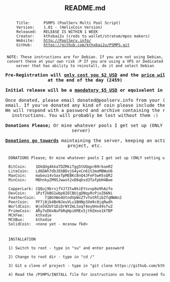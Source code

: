 <center><article class="markdown-body entry-content" itemprop="mainContentOfPage">  

<br />

<h1><a name="psmps" class="anchor" href="#psmps"><span class="octicon octicon-link"></span></a>README.md</h1> 

<pre><code><div id='titlenshit' style='padding:10 10 10 10;text-align:left;width:434px; word-wrap:break-word;'>Title:      PSMPS (PoolServ Multi Pool Script)
Version:    1.01 - (HelixCoin Version)
Released:   RELEASE IS WITHIN 1 WEEK
Creator:    kthxbai2u (creds to wallet/stratum/mpos makers)
Website:    <a href="http://www.poolserv.info/" target="_blank">http://PoolServ.info/</a>
GitHub:     <a href="https://github.com/kthxbai2u/PSMPS.git" target="_blank">https://github.com/kthxbai2u/PSMPS.git</a></div></code></pre>

<pre><code>NOTE: These instructions are for Debian. If you are not using Debian,
convert these at your own risk :P If you are using a VPS or Dedicated
server that has ability to reinstall, do it and select Debian
</code></pre>

<pre><b>Pre-Registration will <u>only cost you $2 USD</u> and the <u>price will rise to $5 USD</u>
at the end of the day (2459)

Initial release will be a <u>mandatory $5 USD</u> or equivalent in coins below.</b>

Once donated, please email donated@poolserv.info from your (Regular/PayPal/AlertPay/Interac)
email. If you've donated any kind of coin please include the wallet address sent from.
We will respond with a password and archive containing the rest of the installation
instructions. You will probably be lost without them :)

<b>Donations Please;</b> Or mine whatever pools I get set up (ONLY setting up pools on final
server)   

<b><u>Donations go towards</u></b> maintaining the server, keeping an active interest in this
project, etc.</pre>

<pre><code><div id='titlenshit' style='padding:10 10 10 10;text-align:left;width:730px;word-wrap:break-word;'>DONATIONS Please; Or mine whatever pools I get set up (ONLY setting up pools on final server)   

BitCoin:    1DkQUg4kkaTDZMkiTgg5tUQqprB9rkoeRZ
LiteCoin:   Ld6DAh7dbJEbBDvjG4yxCn61S3moMBWuU6
MaxCoin:    mabeu14vSaxfpMEBKcBnQ4JFeFSwH5sQR2
MinCoin:    M8hnkyZM9SJwwot2xD6qbsd3TafpbH4Bwe

CopperLark: CQQuj9brvjfVJ7Ztw8kiEYsvvp8o9hAzfo
DevCoin:    1Pzf2kBG1wbp82ECBUjgDNqyRcPjoZ66Ni
FeatherCoin:    71BGVWo4UtndVpWxZTvYotRtibZfqNWAn2
PeerCoin:   PF7j8jb4BnNJeuVLu1BHNp3Xm9c8jqRwdh
WorldCoin:  WjoS92UY1DiDrNYZmLSoqf4oyUHx49sfuZ
PrimeCoin:  ARy7oDUxNuFbRqHpiKMEx5jtHZmse1kTBP
MCXFee:     kthxdie
MCXBux:     kthxdie
SolidCoin:  &lt;none yet - mcxnow fkd&gt;</div></code></pre>

<pre><code><div id='titlenshit' style='padding:10 10 10 10;text-align:left;width:730px;word-wrap:break-word;'>INSTALLATION

1) Switch to root - type in "su" and enter password

2) Change to root dir - type in "cd /"

3) Git a clone of project - type in "git clone https://github.com/kthxbai2u/PSMPS.git /PSMPS/"

4) Read the /PSMPS/INSTALL file for instructions on how to proceed further with installation.
</div></code></pre>

</article></center>
